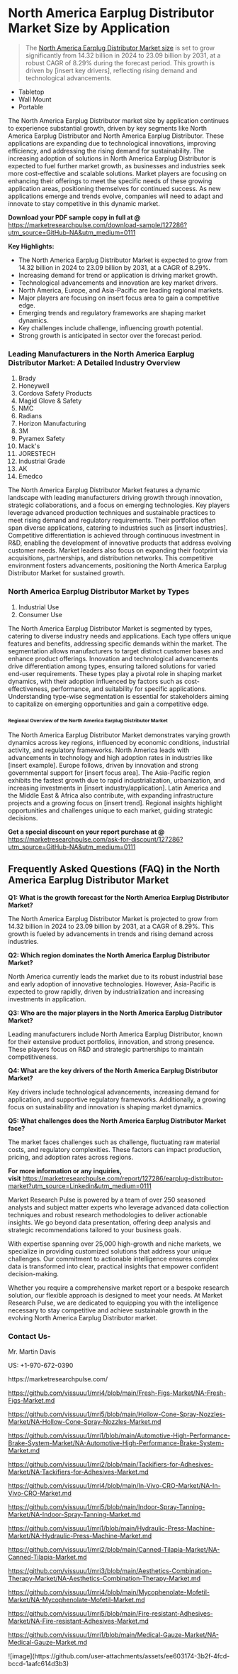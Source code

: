 <h1>North America Earplug Distributor Market&nbsp;Size by Application</h1><blockquote><p>The <a href="https://marketresearchpulse.com/download-sample/127286?utm_source=GitHub-NA&amp;utm_medium=0111">North America Earplug Distributor Market size</a> is set to grow significantly from 14.32 billion in 2024 to 23.09 billion by 2031, at a robust CAGR of 8.29% during the forecast period. This growth is driven by [insert key drivers], reflecting rising demand and technological advancements.</p></blockquote><ul><li>Tabletop<li> Wall Mount<li> Portable</li></ul><p>The North America Earplug Distributor market size by application continues to experience substantial growth, driven by key segments like North America Earplug Distributor and North America Earplug Distributor. These applications are expanding due to technological innovations, improving efficiency, and addressing the rising demand for sustainability. The increasing adoption of solutions in North America Earplug Distributor is expected to fuel further market growth, as businesses and industries seek more cost-effective and scalable solutions. Market players are focusing on enhancing their offerings to meet the specific needs of these growing application areas, positioning themselves for continued success. As new applications emerge and trends evolve, companies will need to adapt and innovate to stay competitive in this dynamic market.</p><p><strong>Download your PDF sample copy in full at @ </strong><a href="https://marketresearchpulse.com/download-sample/127286?utm_source=GitHub-NA&amp;utm_medium=0111">https://marketresearchpulse.com/download-sample/127286?utm_source=GitHub-NA&amp;utm_medium=0111</a></p><p><strong>Key Highlights: </strong></p><ul><li>The North America Earplug Distributor Market is expected to grow from 14.32 billion in 2024 to 23.09 billion by 2031, at a CAGR of 8.29%.</li><li>Increasing demand for trend or application is driving market growth.</li><li>Technological advancements and innovation are key market drivers.</li><li>North America, Europe, and Asia-Pacific are leading regional markets.</li><li>Major players are focusing on insert focus area to gain a competitive edge.</li><li>Emerging trends and regulatory frameworks are shaping market dynamics.</li><li>Key challenges include challenge, influencing growth potential.</li><li>Strong growth is anticipated in sector over the forecast period.</li></ul><h3>Leading Manufacturers in the North America Earplug Distributor Market: A Detailed Industry Overview</h3><ol><li>Brady</li><li>Honeywell</li><li>Cordova Safety Products</li><li>Magid Glove & Safety</li><li>NMC</li><li>Radians</li><li>Horizon Manufacturing</li><li>3M</li><li>Pyramex Safety</li><li>Mack's</li><li>JORESTECH</li><li>Industrial Grade</li><li>AK</li><li>Emedco</li></ol><div class="flex max-w-full flex-col flex-grow"><div class="min-h-8 text-message flex w-full flex-col items-end gap-2 whitespace-normal break-words [.text-message+&amp;]:mt-5" dir="auto" data-message-author-role="assistant" data-message-id="fd8432e4-4910-450d-b182-61b7bfb0a01f" data-message-model-slug="gpt-4o"><div class="flex w-full flex-col gap-1 empty:hidden first:pt-[3px]"><div class="markdown prose w-full break-words dark:prose-invert light"><p>The North America Earplug Distributor Market features a dynamic landscape with leading manufacturers driving growth through innovation, strategic collaborations, and a focus on emerging technologies. Key players leverage advanced production techniques and sustainable practices to meet rising demand and regulatory requirements. Their portfolios often span diverse applications, catering to industries such as [insert industries]. Competitive differentiation is achieved through continuous investment in R&amp;D, enabling the development of innovative products that address evolving customer needs. Market leaders also focus on expanding their footprint via acquisitions, partnerships, and distribution networks. This competitive environment fosters advancements, positioning the North America Earplug Distributor Market for sustained growth.</p></div></div></div></div><h3>North America Earplug Distributor Market by Types</h3><ol><li>Industrial Use<li> Consumer Use</li></ol><div class="flex max-w-full flex-col flex-grow"><div class="min-h-8 text-message flex w-full flex-col items-end gap-2 whitespace-normal break-words [.text-message+&amp;]:mt-5" dir="auto" data-message-author-role="assistant" data-message-id="084470be-0bb7-4664-bddf-5156b4f41249" data-message-model-slug="gpt-4o-mini"><div class="flex w-full flex-col gap-1 empty:hidden first:pt-[3px]"><div class="markdown prose w-full break-words dark:prose-invert light"><p>The North America Earplug Distributor Market is segmented by types, catering to diverse industry needs and applications. Each type offers unique features and benefits, addressing specific demands within the market. The segmentation allows manufacturers to target distinct customer bases and enhance product offerings. Innovation and technological advancements drive differentiation among types, ensuring tailored solutions for varied end-user requirements. These types play a pivotal role in shaping market dynamics, with their adoption influenced by factors such as cost-effectiveness, performance, and suitability for specific applications. Understanding type-wise segmentation is essential for stakeholders aiming to capitalize on emerging opportunities and gain a competitive edge.</p></div></div></div></div><h3><span style="font-size: 11px;">Regional Overview of the North America Earplug Distributor Market</span></h3><div class="flex max-w-full flex-col flex-grow"><div class="min-h-8 text-message flex w-full flex-col items-end gap-2 whitespace-normal break-words [.text-message+&amp;]:mt-5" dir="auto" data-message-author-role="assistant" data-message-id="e9038762-ce64-4e30-91c9-9bd413514231" data-message-model-slug="gpt-4o-mini"><div class="flex w-full flex-col gap-1 empty:hidden first:pt-[3px]"><div class="markdown prose w-full break-words dark:prose-invert light"><p>The North America Earplug Distributor Market demonstrates varying growth dynamics across key regions, influenced by economic conditions, industrial activity, and regulatory frameworks. North America leads with advancements in technology and high adoption rates in industries like [insert example]. Europe follows, driven by innovation and strong governmental support for [insert focus area]. The Asia-Pacific region exhibits the fastest growth due to rapid industrialization, urbanization, and increasing investments in [insert industry/application]. Latin America and the Middle East &amp; Africa also contribute, with expanding infrastructure projects and a growing focus on [insert trend]. Regional insights highlight opportunities and challenges unique to each market, guiding strategic decisions.</p></div></div></div></div><p><strong>Get a special discount on your report purchase at @ </strong><a href="https://marketresearchpulse.com/ask-for-discount/127286?utm_source=GitHub-NA&amp;utm_medium=0111">https://marketresearchpulse.com/ask-for-discount/127286?utm_source=GitHub-NA&amp;utm_medium=0111</a></p><h2>Frequently Asked Questions (FAQ) in the North America Earplug Distributor Market</h2><p><strong>Q1: What is the growth forecast for the North America Earplug Distributor Market?</strong></p><p>The North America Earplug Distributor Market is projected to grow from 14.32 billion in 2024 to 23.09 billion by 2031, at a CAGR of 8.29%. This growth is fueled by advancements in trends and rising demand across industries.</p><p><strong>Q2: Which region dominates the North America Earplug Distributor Market?</strong></p><p>North America currently leads the market due to its robust industrial base and early adoption of innovative technologies. However, Asia-Pacific is expected to grow rapidly, driven by industrialization and increasing investments in application.</p><p><strong>Q3: Who are the major players in the North America Earplug Distributor Market?</strong></p><p>Leading manufacturers include North America Earplug Distributor, known for their extensive product portfolios, innovation, and strong presence. These players focus on R&amp;D and strategic partnerships to maintain competitiveness.</p><p><strong>Q4: What are the key drivers of the North America Earplug Distributor Market?</strong></p><p>Key drivers include technological advancements, increasing demand for application, and supportive regulatory frameworks. Additionally, a growing focus on sustainability and innovation is shaping market dynamics.</p><p><strong>Q5: What challenges does the North America Earplug Distributor Market face?</strong></p><p>The market faces challenges such as challenge, fluctuating raw material costs, and regulatory complexities. These factors can impact production, pricing, and adoption rates across regions.</p><p><strong>For more information or any inquiries, visit&nbsp;</strong><a href="https://marketresearchpulse.com/report/127286/earplug-distributor-market?utm_source=Linkedin&utm_medium=0111">https://marketresearchpulse.com/report/127286/earplug-distributor-market?utm_source=Linkedin&utm_medium=0111</a></p><p>Market Research Pulse is powered by a team of over 250 seasoned analysts and subject matter experts who leverage advanced data collection techniques and robust research methodologies to deliver actionable insights. We go beyond data presentation, offering deep analysis and strategic recommendations tailored to your business goals.</p><p>With expertise spanning over 25,000 high-growth and niche markets, we specialize in providing customized solutions that address your unique challenges. Our commitment to actionable intelligence ensures complex data is transformed into clear, practical insights that empower confident decision-making.</p><p>Whether you require a comprehensive market report or a bespoke research solution, our flexible approach is designed to meet your needs. At Market Research Pulse, we are dedicated to equipping you with the intelligence necessary to stay competitive and achieve sustainable growth in the evolving North America Earplug Distributor market.</p><h3><strong>Contact Us-</strong></h3><p>Mr. Martin Davis</p><p>US: +1-970-672-0390</p><p>https://marketresearchpulse.com/</p><p><a href="https://github.com/vissuuu1/mri4/blob/main/Fresh-Figs-Market/NA-Fresh-Figs-Market.md">https://github.com/vissuuu1/mri4/blob/main/Fresh-Figs-Market/NA-Fresh-Figs-Market.md</a></p><p><a href="https://github.com/vissuuu1/mri5/blob/main/Hollow-Cone-Spray-Nozzles-Market/NA-Hollow-Cone-Spray-Nozzles-Market.md">https://github.com/vissuuu1/mri5/blob/main/Hollow-Cone-Spray-Nozzles-Market/NA-Hollow-Cone-Spray-Nozzles-Market.md</a></p><p><a href="https://github.com/vissuuu1/mri1/blob/main/Automotive-High-Performance-Brake-System-Market/NA-Automotive-High-Performance-Brake-System-Market.md">https://github.com/vissuuu1/mri1/blob/main/Automotive-High-Performance-Brake-System-Market/NA-Automotive-High-Performance-Brake-System-Market.md</a></p><p><a href="https://github.com/vissuuu1/mri2/blob/main/Tackifiers-for-Adhesives-Market/NA-Tackifiers-for-Adhesives-Market.md">https://github.com/vissuuu1/mri2/blob/main/Tackifiers-for-Adhesives-Market/NA-Tackifiers-for-Adhesives-Market.md</a></p><p><a href="https://github.com/vissuuu1/mri4/blob/main/In-Vivo-CRO-Market/NA-In-Vivo-CRO-Market.md">https://github.com/vissuuu1/mri4/blob/main/In-Vivo-CRO-Market/NA-In-Vivo-CRO-Market.md</a></p><p><a href="https://github.com/vissuuu1/mri5/blob/main/Indoor-Spray-Tanning-Market/NA-Indoor-Spray-Tanning-Market.md">https://github.com/vissuuu1/mri5/blob/main/Indoor-Spray-Tanning-Market/NA-Indoor-Spray-Tanning-Market.md</a></p><p><a href="https://github.com/vissuuu1/mri1/blob/main/Hydraulic-Press-Machine-Market/NA-Hydraulic-Press-Machine-Market.md">https://github.com/vissuuu1/mri1/blob/main/Hydraulic-Press-Machine-Market/NA-Hydraulic-Press-Machine-Market.md</a></p><p><a href="https://github.com/vissuuu1/mri2/blob/main/Canned-Tilapia-Market/NA-Canned-Tilapia-Market.md">https://github.com/vissuuu1/mri2/blob/main/Canned-Tilapia-Market/NA-Canned-Tilapia-Market.md</a></p><p><a href="https://github.com/vissuuu1/mri3/blob/main/Aesthetics-Combination-Therapy-Market/NA-Aesthetics-Combination-Therapy-Market.md">https://github.com/vissuuu1/mri3/blob/main/Aesthetics-Combination-Therapy-Market/NA-Aesthetics-Combination-Therapy-Market.md</a></p><p><a href="https://github.com/vissuuu1/mri4/blob/main/Mycophenolate-Mofetil-Market/NA-Mycophenolate-Mofetil-Market.md">https://github.com/vissuuu1/mri4/blob/main/Mycophenolate-Mofetil-Market/NA-Mycophenolate-Mofetil-Market.md</a></p><p><a href="https://github.com/vissuuu1/mri5/blob/main/Fire-resistant-Adhesives-Market/NA-Fire-resistant-Adhesives-Market.md">https://github.com/vissuuu1/mri5/blob/main/Fire-resistant-Adhesives-Market/NA-Fire-resistant-Adhesives-Market.md</a></p><p><a href="https://github.com/vissuuu1/mri1/blob/main/Medical-Gauze-Market/NA-Medical-Gauze-Market.md">https://github.com/vissuuu1/mri1/blob/main/Medical-Gauze-Market/NA-Medical-Gauze-Market.md</a></p>
![image](https://github.com/user-attachments/assets/ee603174-3b2f-4fcd-bccd-1aafc614d3b3)

